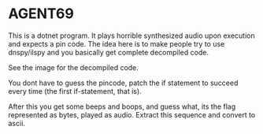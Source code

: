 # AGENT69

This is a dotnet program. It plays horrible synthesized audio upon execution and expects a pin code. The idea here is to make people try to use dnspy/ilspy and you basically get complete decompiled code. 

See the image for the decompiled code. 

You dont have to guess the pincode, patch the if statement to succeed every time (the first if-statement, that is).

After this you get some beeps and boops, and guess what, its the flag represented as bytes, played as audio. Extract this sequence and convert to ascii. 
